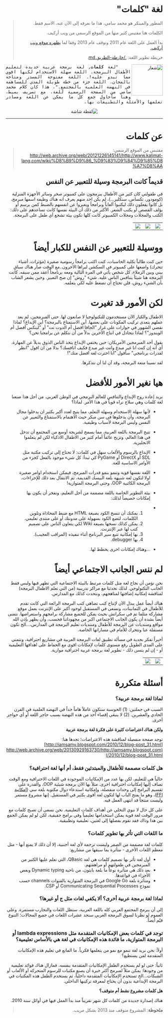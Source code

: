 <div dir=rtl>

# لغة "كلمات"

> المطور والمبتكر هو محمد سامي، هذا ما نعرفه إلى الآن عنه، الاسم فقط.
>
> الكلمات هنا مقتبس كثير منها من الموقع الرسمي من ويب أركيف.
>
> بدأ العمل على اللغة عام 2011  وتوقف عام 2013 وفقا لما [يظهره موقع ويب أركيف.](http://web.archive.org/web/2013*/http://www.kalimat-lang.com/wiki/%D8%B9%D9%86_%D9%83%D9%84%D9%85%D8%A7%D8%AA)
>
> خريطة تطوير اللغة: [./خارطة-الطريق.md](./خارطة-الطريق.md).

<img alt="شعار" align="right" src="./assets/logo.png" width="100">
<samp><p align="justify" style="text-indent:40px;"> "لغة <b>كلمات</b>, لغة برمجة عربية جديدة لتعليم الأطفال البرمجة. اللغة سهلة الاستخدام لكنها اقوى مما تبدو عليه!. اللغة مفتوحة المصدر ومتاحة بالمجان. اللغة جزء من خطة طويلة المدى للمساهمة في النهضة العلمية بالمجتمع."، هذا كان كلام محمد سامي من الصفحة الرسمية للغة، مع تصريف بسيط، وهنا سأحاول جمع كل ما يمكن عن اللغة ومصادر تعلمها والأمثلة والتطبيقات بها. </p></samp> 


<div align="center">
<img alt="لقطة شاشة" src="./assets/screenshot.png" />
</div>

---

# عن كلمات

> مقتبس من الموقع الرسمي: http://web.archive.org/web/20121226145141/http://www.kalimat-lang.com/wiki/%D8%B9%D9%86_%D9%83%D9%84%D9%85%D8%A7%D8%AA

## قديماً كانت البرمجة وسيلة للتعبير عن النفس

في طفولتي كان كثير من الأطفال يبرمجون على كمبيوتر صخر وسائر الأجهزة المنزلية (كومودور، تكساس، سنكلير...)، لم يكن احد منهم يعرف انه هناك وظيفة اسمها مبرمج، بل كانوا يفعلون ذلك ليكتبوا ألعاباً وبرامجاً ويعبروا عن انفسهم بالضبط كمن يرسم أو يؤلف القصص أو يكتب الشعر. الأكثر من ذلك أن البيئة نفسها كانت تساعدهم على ذلك: الكتب والمجلات ومحلات الكمبيوتر كانت كلها تكون بيئة تشجع أي طفل على البرمجة.

<table align=center>
  <tr>
    <td><img src="./assets/sakhr-logo-tamareen.png" /></td>
    <td><img src="./assets/learn-msx-basic.png" /></td>
    <td><img src="./assets/walt-disney-computer.png" /></td>
  </tr>
</table>

# ووسيلة للتعبير عن النفس للكبار أيضاً

حين كنت طالباً بكلية الحاسبات، كنت اكتب برامجاً رسومية صغيرة (مؤثرات، أشياء تتحرك) واضعها على كمبيوتر في السكشن ليراها الآخرون..مع الوقت صار هناك سباق بيني وبين الزملاء، كل شخص يأتي في المرة التالية ومعه برنامجاً أعقد ممن سبقه. كانت البرمجة هنا شيئاً يتنافس الناس عليه. شيء "روش" إن صح التعبير. وحين يشعر الشاب بأن الشيء روش، فلن تحتاج أن تضغط عليه لكي يتعلمه.

# لكن الأمور قد تغيرت

الاطفال والكبار الآن مستخدمون للتكنولوجيا لا صانعون لها. حتى المبرمجين، لم يعد عملهم يتعدى تركيب المكونات على بعضها. أين الاستمتاع بالبرمجة؟ أين الإبداع؟ لماذا نقضي الشهور في حوارات على غرار "الجافا افضل أم الدوت نت" أو "لينكس أفضل أم الويندوز"؟ لماذا نتجادل في انتاج الآخرين بدلاً من أن نتكلم عن برامجنا نحن؟

يقول أحد المبرمجين الأمريكان: حين يختفي الإبداع يتخذ الناس الذوق بديلاً عن المهارة. أي أنه إن كنت انا غير مبدع وانت غير مبدع فكيف انافسك؟ بدلا من ان اقول "انظر لقدرات برنامجي" سأقول "انا اخترت لغة افضل منك"!

لقد نسينا متعة البرمجة، وقد آن لنا أن نتذكرها.

# هيا نغير الأمور للأفضل

نريد إعادة روح الإبداع والتنافس للعالم البرمجي في الوطن العربي. من أجل هذا صنعنا لغة كلمات وهي سلاح نراه قوياً في هذا الأمر. لماذا؟

- لأنها سهلة الاستخدام وسهلة التعلم، مما يتيح لعدد أكبر بكثير ان يدخلوا مجال البرمجة، وأن يدخلوها في سن مبكر حيث الاهتمام بالاستمتاع والتعبير عن النفس وليس البرمجة لأسباب وظيفية.
- تتيح البرمجة باللغة العربية، مما يسمح لشريحة أوسع من المجتمع أن تدخل في هذا العالم، وتزيح عائقاً أمام كثير من الاطفال الاذكياء لكن لم يتعلموا الانجليزية.
- الإبداع بالرسوم والألعاب سهل في كلمات: لا تحتاج إلى تركيب مكتبة مثل SDL أو DirectX أو PyGame كي تبدأ: كل شيء موجود بالفعل كجزء من الأوامر الاساسية للغة.
- اللغة نفسها قوية وتنمو بنمو قدرات المبرمج، فيمكن استخدام اوامر صغيرة اولا لتكون لغة شبيهة بلغة البيسك القديمة، ثم الانتقال بعد ذلك للإجراءات، البرمجة الكائنية OOP، وحتى البرمجة المتوازية!
- بيئة التطوير الخاصة باللغة مصممة من أجل التعليم، ونفخر أن يكون بها إمكانات خصيصاً لذلك:

- 1. يمكنك أن تنسخ الكود بصيغة HTML مع ضبط المحاذاة وتلوين الكلمات، لتضع الكود بسهولة على مدونتك أو على منتدى تعليمي.
  2. يمكن كذلك نسخها بصيغة Wiki لكي يتعاون الناس على تصميم كتب لها عبر الإنترنت.
  3. بها إمكانية تتبع سير البرنامج أثناء تنفيذه (المراقب العجيب).
  4. بها debugger.
- ...وهناك إمكانات اخرى يخطط لها.

# لم ننس الجانب الاجتماعي أيضاً

نحن نؤمن أن نجاح لغة مثل كلمات مرتبط بالبيئة الاجتماعية التي تظهر فيها وليس فقط الجانب التكنولوجي. لذلك تحدثنا مع مراكز تدريبية (من التي تعلم الاطفال البرمجة) لمناقشة إمكانية إضافتها لمناهجهم، ونتحدث كذلك مع المدارس.

هناك أيضاً عمل يبذل الآن لإنتاج كتب تضاهي كتب البرمجة الرائعة التي كانت تقدم للأطفال في الثمانينات، ونسعى في المستقبل لوجود أكبر على الإنترنت بعمل موقع مشاركة مثلما تم في سكراتش بحيث يمكن للجميع مشاركة برامجهم واستعراضها. نتمنى أيضاً بشدة أن يكون الجانب الاجتماعي اكبر من مجهوداتنا فحسب، وأن يظهر بإذن الله مواقع ومنتديات عن البرمجة للأطفال ومنتديات تعليم البرمجة في المدارس،...الخ تكون مستقلة عنا وتتحرك للأمام في مساراتها الخاصة.

أخيراً نفكر بجدية في مسألة تطبيق لغات البرمجة العربية في مشاريع احترافية، ونتمنى على المدى الطويل رفع مستوى كلمات لإمكانات اقوى مع الحفاظ على اهدافها التعليمية أو - إن لم يتسن ذلك - تطوير لغة برمجة عربية احترافية موازية.

<table align=center>
  <tr>
    <td><img align=center src="./assets/pic1.png" /></td>
    <td><img align=center src="./assets/pic2.png" /></td>
  </tr>
</table>

# أسئلة متكررة

### لماذا لغة برمجة عربية؟

السبب في جملتين: (1) الحوسبة ستكون عاملاً هاماً جداً في النهضة العلمية في القرن الحادي والعشرين. (2) لا ينبغي إقصاء أحد من هذه النهضة بسبب حاجز اللغة أو أي حواجز أخرى.


**ولكن هناك اعتراضات كثيرة على فكرة لغة برمجة عربية**

توجد صفحة منفصلة لمناقشة هذه الاعتراضات؛ تجدها هنا: [http://iamsamy.blogspot.com/2010/12/blog-post_31.html](http://web.archive.org/web/20130929163730/http://iamsamy.blogspot.com/2010/12/blog-post_31.html)



### هل كلمات مصممة للأطفال والمبتدئين فقط، أم أنها لغة احترافية؟

حالياً هي للتعليم، لكن بها عدد من الإمكانيات الموجودة في اللغات الاحترافية ومع الوقت تضاف إليها إمكانيات احترافية اخرى. مثلاً بها الآن برمجة شيئية OOP، والقدرة على تقسيم البرامج إلى وحدات منفصلة، وإمكانية استدعاء دوال مكتوبة بلغة سي ([إمكانية FFI](http://web.archive.org/web/20130929163730/http://iamsamy.blogspot.com/2011/08/blog-post_11.html))، وهو ما يفتح الباب لها لتكون لغة أقوى بكثير في المستقبل. إنها مشروع مستمر وليست منتجاً قد انتهى العمل فيه.

على كل حال لا ننوي التخلي عن أهداف كلمات التعليمية. نحن نسعى أن تصبح كلمات مع مرور الوقت لغة قوية يمكن استخدامها تعليمياً وفي برامج حقيقية، لكن لو لم يمكن الجمع بين هذا وذاك فقد نقوم بفصلها إلى لغتين، تعليمية وتطبيقية.



### ما اللغات التي تأثر بها تطوير كلمات؟

كلمات لغة مصممة من الصفر وليست ترجمة لأي لغة أجنبية، إلا أن ذلك لا يمنع أنها - مثل معظم اللغات الأخرى - متأثرة بما سبقها من مشاريع:

- أول لغة تأثر بها تصميم كلمات هي لغة QBasic، التي تعلم عليها الكثير من المبرمجين في طفولتهم أو مراهقتهم.
- بعد ذلك هي متأثرة نوعاً ما بلغة بايثون، من ناحية Dynamic typing وبعض الأجزاء في قواعدها.
- ومتأثرة بلغة Google Go في البرمجة المتوازية بالقنوات channels حسب نموذج Communicating Sequential Processes أو CSP.



### لماذا لغة برمجة عربية أخرى؟ ألا يكفي لغات مثل ج أو غيرها؟

إلى أن يبرمج المجتمع العربي كله باللغة العربية، ستظل اللغات والتجارب مستمرة. وعلى العموم لو نظرنا لسوق البرمجة الغربي سنجد عشرات اللغات في جميع المجالات؛ التنوع قيّم أيضاً.



### توجد في كلمات بعض الإمكانيات المتقدمة مثل lambda expressions أو البرمجة المتوازية، ما فائدة هذه الإمكانيات في لغة هي بالأساس تعليمية؟


أولاً: نحن نريد لغة تنمو مع نمو من يتعلمها فكرياً. ما المانع في تعليم هذه الإمكانيات المتقدمة لمن يستطيع؟

ثانياً: حتى لو لم يستخدم الطفل الإمكانيات المتقدمة بنفسه، فمازال هناك فوائد تعليمية من وجودها: يمكن مثلاً لمبرمج أكثر خبرة أن يصنع مكتبات للرسوم المتحركة أو الألعاب أو الشبكات...الخ تستخدم الإمكانيات المتقدمة داخلياً، ثم يستخدم الطفل هذه المكتبات في البرمجة الإبداعية بدون أن يحتاج لمعرفة تركيبها الداخلي.


**هل كلمات مشروع نشط أم متوقف؟**

هناك إصدارة جديدة من كلمات كل شهر تقريباً منذ بدأ العمل فيها في أوائل سنة 2010.

> **ملحوظة**: المشروع متوقف منذ 2013 بشكل مريب.
